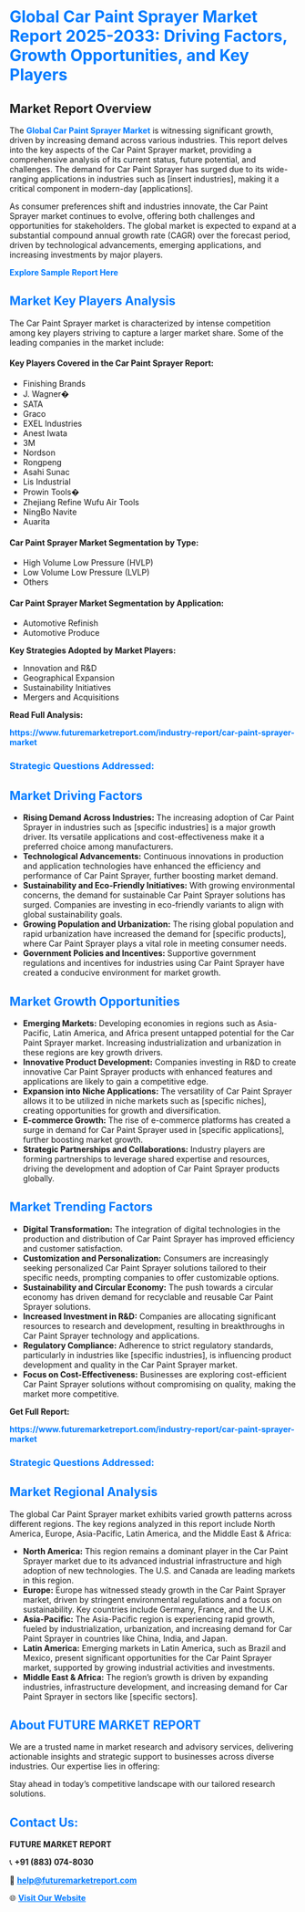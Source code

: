 <h1 style="color: #007BFF;">Global Car Paint Sprayer Market Report 2025-2033: Driving Factors, Growth Opportunities, and Key Players</h1>

<section id="overview">
<h2>Market Report Overview</h2>
<p>The <a href="https://www.futuremarketreport.com/industry-report/car-paint-sprayer-market" style="color: #007BFF; text-decoration: none;"><strong>Global Car Paint Sprayer Market</strong></a> is witnessing significant growth, driven by increasing demand across various industries. This report delves into the key aspects of the Car Paint Sprayer market, providing a comprehensive analysis of its current status, future potential, and challenges. The demand for Car Paint Sprayer has surged due to its wide-ranging applications in industries such as [insert industries], making it a critical component in modern-day [applications].</p>
<p>As consumer preferences shift and industries innovate, the Car Paint Sprayer market continues to evolve, offering both challenges and opportunities for stakeholders. The global market is expected to expand at a substantial compound annual growth rate (CAGR) over the forecast period, driven by technological advancements, emerging applications, and increasing investments by major players.</p>
</section>

<section id="overview">
<p><a href="https://www.futuremarketreport.com/request-sample/reportId=108827" style="color: #007BFF; text-decoration: none;"><strong>Explore Sample Report Here</strong></a></p>
</section>

<section id="key-players">
<h2 style="color: #007BFF;">Market Key Players Analysis</h2>
<p>The Car Paint Sprayer market is characterized by intense competition among key players striving to capture a larger market share. Some of the leading companies in the market include:</p>
<h4>Key Players Covered in the Car Paint Sprayer Report:</h4>
<ul><li>Finishing Brands</li><li>J. Wagner�</li><li>SATA</li><li>Graco</li><li>EXEL Industries</li><li>Anest Iwata</li><li>3M</li><li>Nordson</li><li>Rongpeng</li><li>Asahi Sunac</li><li>Lis Industrial</li><li>Prowin Tools�</li><li>Zhejiang Refine Wufu Air Tools</li><li>NingBo Navite</li><li>Auarita</li></ul>
<h4>Car Paint Sprayer Market Segmentation by Type:</h4>
<ul><li>High Volume Low Pressure (HVLP)</li><li>Low Volume Low Pressure (LVLP)</li><li>Others</li></ul>

<h4>Car Paint Sprayer Market Segmentation by Application:</h4>
<ul><li>Automotive Refinish</li><li>Automotive Produce</li></ul>
<p><strong>Key Strategies Adopted by Market Players:</strong></p>
<ul>
<li>Innovation and R&D</li>
<li>Geographical Expansion</li>
<li>Sustainability Initiatives</li>
<li>Mergers and Acquisitions</li>
</ul>
</section>

<section>
<p><strong>Read Full Analysis: </strong></p><a href="https://www.futuremarketreport.com/industry-report/car-paint-sprayer-market" style="color: #007BFF; text-decoration: none;"><strong>https://www.futuremarketreport.com/industry-report/car-paint-sprayer-market</strong></a>
<h3 style="color: #007BFF;">Strategic Questions Addressed:</h3>
</section>

<section id="driving-factors">
<h2 style="color: #007BFF;">Market Driving Factors</h2>
<ul>
<li><strong>Rising Demand Across Industries:</strong> The increasing adoption of Car Paint Sprayer in industries such as [specific industries] is a major growth driver. Its versatile applications and cost-effectiveness make it a preferred choice among manufacturers.</li>
<li><strong>Technological Advancements:</strong> Continuous innovations in production and application technologies have enhanced the efficiency and performance of Car Paint Sprayer, further boosting market demand.</li>
<li><strong>Sustainability and Eco-Friendly Initiatives:</strong> With growing environmental concerns, the demand for sustainable Car Paint Sprayer solutions has surged. Companies are investing in eco-friendly variants to align with global sustainability goals.</li>
<li><strong>Growing Population and Urbanization:</strong> The rising global population and rapid urbanization have increased the demand for [specific products], where Car Paint Sprayer plays a vital role in meeting consumer needs.</li>
<li><strong>Government Policies and Incentives:</strong> Supportive government regulations and incentives for industries using Car Paint Sprayer have created a conducive environment for market growth.</li>
</ul>
</section>

<section id="growth-opportunities">
<h2 style="color: #007BFF;">Market Growth Opportunities</h2>
<ul>
<li><strong>Emerging Markets:</strong> Developing economies in regions such as Asia-Pacific, Latin America, and Africa present untapped potential for the Car Paint Sprayer market. Increasing industrialization and urbanization in these regions are key growth drivers.</li>
<li><strong>Innovative Product Development:</strong> Companies investing in R&D to create innovative Car Paint Sprayer products with enhanced features and applications are likely to gain a competitive edge.</li>
<li><strong>Expansion into Niche Applications:</strong> The versatility of Car Paint Sprayer allows it to be utilized in niche markets such as [specific niches], creating opportunities for growth and diversification.</li>
<li><strong>E-commerce Growth:</strong> The rise of e-commerce platforms has created a surge in demand for Car Paint Sprayer used in [specific applications], further boosting market growth.</li>
<li><strong>Strategic Partnerships and Collaborations:</strong> Industry players are forming partnerships to leverage shared expertise and resources, driving the development and adoption of Car Paint Sprayer products globally.</li>
</ul>
</section>

<section id="trending-factors">
<h2 style="color: #007BFF;">Market Trending Factors</h2>
<ul>
<li><strong>Digital Transformation:</strong> The integration of digital technologies in the production and distribution of Car Paint Sprayer has improved efficiency and customer satisfaction.</li>
<li><strong>Customization and Personalization:</strong> Consumers are increasingly seeking personalized Car Paint Sprayer solutions tailored to their specific needs, prompting companies to offer customizable options.</li>
<li><strong>Sustainability and Circular Economy:</strong> The push towards a circular economy has driven demand for recyclable and reusable Car Paint Sprayer solutions.</li>
<li><strong>Increased Investment in R&D:</strong> Companies are allocating significant resources to research and development, resulting in breakthroughs in Car Paint Sprayer technology and applications.</li>
<li><strong>Regulatory Compliance:</strong> Adherence to strict regulatory standards, particularly in industries like [specific industries], is influencing product development and quality in the Car Paint Sprayer market.</li>
<li><strong>Focus on Cost-Effectiveness:</strong> Businesses are exploring cost-efficient Car Paint Sprayer solutions without compromising on quality, making the market more competitive.</li>
</ul>
</section>

<section>
<p><strong>Get Full Report: </strong></p><a href="https://www.futuremarketreport.com/industry-report/car-paint-sprayer-market" style="color: #007BFF; text-decoration: none;"><strong>https://www.futuremarketreport.com/industry-report/car-paint-sprayer-market</strong></a>
<h3 style="color: #007BFF;">Strategic Questions Addressed:</h3>
</section>


<section id="regional-analysis">
<h2 style="color: #007BFF;">Market Regional Analysis</h2>
<p>The global Car Paint Sprayer market exhibits varied growth patterns across different regions. The key regions analyzed in this report include North America, Europe, Asia-Pacific, Latin America, and the Middle East & Africa:</p>
<ul>
<li><strong>North America:</strong> This region remains a dominant player in the Car Paint Sprayer market due to its advanced industrial infrastructure and high adoption of new technologies. The U.S. and Canada are leading markets in this region.</li>
<li><strong>Europe:</strong> Europe has witnessed steady growth in the Car Paint Sprayer market, driven by stringent environmental regulations and a focus on sustainability. Key countries include Germany, France, and the U.K.</li>
<li><strong>Asia-Pacific:</strong> The Asia-Pacific region is experiencing rapid growth, fueled by industrialization, urbanization, and increasing demand for Car Paint Sprayer in countries like China, India, and Japan.</li>
<li><strong>Latin America:</strong> Emerging markets in Latin America, such as Brazil and Mexico, present significant opportunities for the Car Paint Sprayer market, supported by growing industrial activities and investments.</li>
<li><strong>Middle East & Africa:</strong> The region’s growth is driven by expanding industries, infrastructure development, and increasing demand for Car Paint Sprayer in sectors like [specific sectors].</li>
</ul>
</section>

<footer>
<h2 style="color: #007BFF;">About FUTURE MARKET REPORT</h2>
<p>We are a trusted name in market research and advisory services, delivering actionable insights and strategic support to businesses across diverse industries. Our expertise lies in offering:</p>

<p>Stay ahead in today’s competitive landscape with our tailored research solutions.</p>

<h2 style="color: #007BFF;">Contact Us:</h2>
<p><strong>FUTURE MARKET REPORT</strong></p>
<p>📞 <strong>+91 (883) 074-8030</strong></p>
<p>📧 <strong><a href="mailto:help@futuremarketreport.com" style="color: #007BFF;">help@futuremarketreport.com</a></strong></p>
<p>🌐 <strong><a href="https://www.futuremarketreport.com/" style="color: #007BFF;">Visit Our Website</a></strong></p>
</footer>